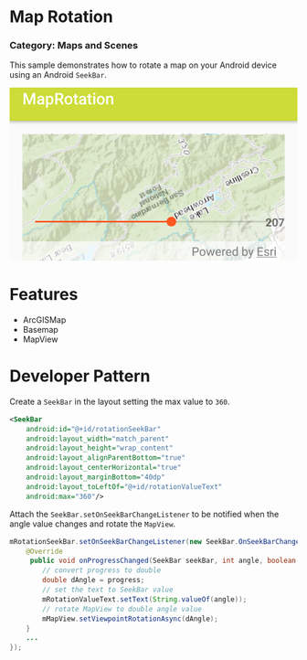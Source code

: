 # Map Rotation
### Category: Maps and Scenes
This sample demonstrates how to rotate a map on your Android device using an Android `SeekBar`.

![Map Rotation App](map-rotation.png)

# Features

* ArcGISMap
* Basemap
* MapView

# Developer Pattern
Create a `SeekBar` in the layout setting the max value to `360`. 

```xml
<SeekBar
    android:id="@+id/rotationSeekBar"
    android:layout_width="match_parent"
    android:layout_height="wrap_content"
    android:layout_alignParentBottom="true"
    android:layout_centerHorizontal="true"
    android:layout_marginBottom="40dp"
    android:layout_toLeftOf="@+id/rotationValueText"
    android:max="360"/>
```

Attach the `SeekBar.setOnSeekBarChangeListener` to be notified when the angle value changes and rotate the `MapView`.  

```java
mRotationSeekBar.setOnSeekBarChangeListener(new SeekBar.OnSeekBarChangeListener() {
    @Override
     public void onProgressChanged(SeekBar seekBar, int angle, boolean b) {
        // convert progress to double
        double dAngle = progress;
        // set the text to SeekBar value
        mRotationValueText.setText(String.valueOf(angle));
        // rotate MapView to double angle value
        mMapView.setViewpointRotationAsync(dAngle);
    }
    ...
});
```
